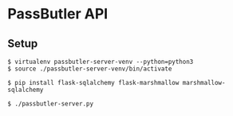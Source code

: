 # PassButler API

## Setup

    $ virtualenv passbutler-server-venv --python=python3
    $ source ./passbutler-server-venv/bin/activate

    $ pip install flask-sqlalchemy flask-marshmallow marshmallow-sqlalchemy

    $ ./passbutler-server.py
